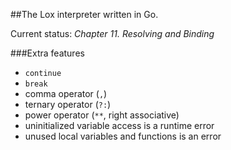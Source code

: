 ##The Lox interpreter written in Go.

Current status: 
*Chapter 11. Resolving and Binding*

###Extra features
* `continue` 
* `break`
* comma operator (`,`)
* ternary operator (`?:`)
* power operator (`**`, right associative)
* uninitialized variable access is a runtime error
* unused local variables and functions is an error
